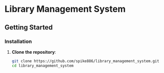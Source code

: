 # Library Management System

## Getting Started

### Installation

1. **Clone the repository**:

   ```bash
   git clone https://github.com/spike886/library_management_system.git
   cd library_management_system
   ```
